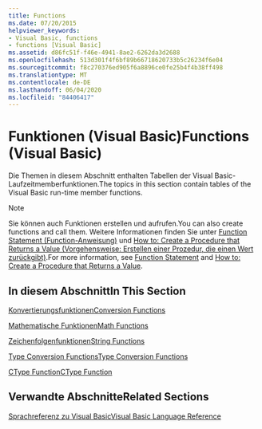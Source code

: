 ```yaml
---
title: Functions
ms.date: 07/20/2015
helpviewer_keywords:
- Visual Basic, functions
- functions [Visual Basic]
ms.assetid: d86fc51f-f46e-4941-8ae2-6262da3d2688
ms.openlocfilehash: 513d301f4f6bf89b66718620733b5c26234f6e04
ms.sourcegitcommit: f8c270376ed905f6a8896ce0fe25b4f4b38ff498
ms.translationtype: MT
ms.contentlocale: de-DE
ms.lasthandoff: 06/04/2020
ms.locfileid: "84406417"
---
```

# <a name="functions-visual-basic"></a><span data-ttu-id="c7c09-102">Funktionen (Visual Basic)</span><span class="sxs-lookup"><span data-stu-id="c7c09-102">Functions (Visual Basic)</span></span>
<span data-ttu-id="c7c09-103">Die Themen in diesem Abschnitt enthalten Tabellen der Visual Basic-Laufzeitmemberfunktionen.</span><span class="sxs-lookup"><span data-stu-id="c7c09-103">The topics in this section contain tables of the Visual Basic run-time member functions.</span></span>  
  
> [!NOTE]
> <span data-ttu-id="c7c09-104">Sie können auch Funktionen erstellen und aufrufen.</span><span class="sxs-lookup"><span data-stu-id="c7c09-104">You can also create functions and call them.</span></span> <span data-ttu-id="c7c09-105">Weitere Informationen finden Sie unter [Function Statement (Function-Anweisung)](../statements/function-statement.md) und [How to: Create a Procedure that Returns a Value (Vorgehensweise: Erstellen einer Prozedur, die einen Wert zurückgibt)](../../programming-guide/language-features/procedures/how-to-create-a-procedure-that-returns-a-value.md).</span><span class="sxs-lookup"><span data-stu-id="c7c09-105">For more information, see [Function Statement](../statements/function-statement.md) and [How to: Create a Procedure that Returns a Value](../../programming-guide/language-features/procedures/how-to-create-a-procedure-that-returns-a-value.md).</span></span>  
  
## <a name="in-this-section"></a><span data-ttu-id="c7c09-106">In diesem Abschnitt</span><span class="sxs-lookup"><span data-stu-id="c7c09-106">In This Section</span></span>  
 [<span data-ttu-id="c7c09-107">Konvertierungsfunktionen</span><span class="sxs-lookup"><span data-stu-id="c7c09-107">Conversion Functions</span></span>](conversion-functions.md)  
  
 [<span data-ttu-id="c7c09-108">Mathematische Funktionen</span><span class="sxs-lookup"><span data-stu-id="c7c09-108">Math Functions</span></span>](math-functions.md)  
  
 [<span data-ttu-id="c7c09-109">Zeichenfolgenfunktionen</span><span class="sxs-lookup"><span data-stu-id="c7c09-109">String Functions</span></span>](string-functions.md)  
  
 [<span data-ttu-id="c7c09-110">Type Conversion Functions</span><span class="sxs-lookup"><span data-stu-id="c7c09-110">Type Conversion Functions</span></span>](type-conversion-functions.md)  
  
 [<span data-ttu-id="c7c09-111">CType Function</span><span class="sxs-lookup"><span data-stu-id="c7c09-111">CType Function</span></span>](ctype-function.md)  
  
## <a name="related-sections"></a><span data-ttu-id="c7c09-112">Verwandte Abschnitte</span><span class="sxs-lookup"><span data-stu-id="c7c09-112">Related Sections</span></span>  
 [<span data-ttu-id="c7c09-113">Sprachreferenz zu Visual Basic</span><span class="sxs-lookup"><span data-stu-id="c7c09-113">Visual Basic Language Reference</span></span>](../index.md)  
